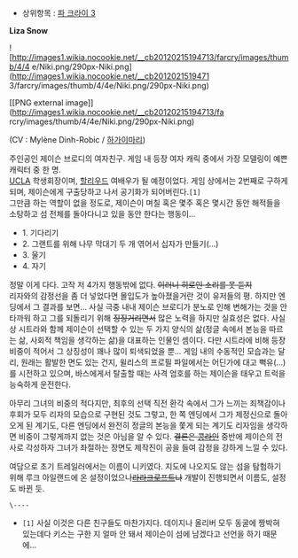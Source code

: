   * 상위항목 : [파 크라이 3](%ED%8C%8C%20%ED%81%AC%EB%9D%BC%EC%9D%B4%203.md)  

**Liza Snow**

![http://images1.wikia.nocookie.net/__cb20120215194713/farcry/images/thumb/4/4
e/Niki.png/290px-Niki.png](http://images1.wikia.nocookie.net/__cb2012021519471
3/farcry/images/thumb/4/4e/Niki.png/290px-Niki.png)

[[PNG external image]](http://images1.wikia.nocookie.net/__cb20120215194713/fa
rcry/images/thumb/4/4e/Niki.png/290px-Niki.png)

  
(CV : Mylène Dinh-Robic / [하가이마리](%ED%95%98%EA%B0%80%EC%9D%B4%20%EB%A7%88%EB%A6%AC.md))

주인공인 제이슨 브로디의 여자친구. 게임 내 등장 여자 캐릭 중에서 가장 모델링이 예쁜 캐릭터 중 한 명.  
[UCLA](UCLA.md) 학생회장이며, [할리우드](%ED%95%A0%EB%A6%AC%EC%9A%B0%EB%93%9C.md)
여배우가 될 예정이었다. 게임 상에서는 2번째로 구하게 되며, 제이슨에게 구출당하고 나서 공기화가 되어버린다.`[1]`  
그만큼 하는 역할이 없을 정도로, 제이슨이 며칠 혹은 몇주 혹은 몇시간 동안 해적들을 소탕하고 섬 전체를 돌아다니고 있을 동안 한다는
행동이...

  * 1\. 기다리기
  * 2\. 그랜트를 위해 나무 막대기 두 개 엮어서 십자가 만들기(...)
  * 3\. 울기
  * 4\. 자기  

정말 이게 다다. 고작 저 4가지 행동밖에 없다. <del>이러니 히로인 소리를 못 듣지</del>  
리자와의 감정선을 좀 더 넣었다면 몰입도가 높아졌을거란 것이 유저들의 평. 하지만 엔딩에서 그 결과를 보면... 사실 극중 내내 제이슨
브로디가 분노로 인해 변해가는 것을 안타까워 하고 그를 되돌리기 위해 <del>징징거리면서</del> 많은 노력을 하지만 실효성은 없다.
사실상 시트라와 함께 제이슨이 선택할 수 있는 두 가지 양식의 삶(정글 속에서 본능을 따르는 삶, 사회적 책임을 생각하는 삶)을 대표하는
인물인 셈이다. 다만 시트라에 비해 등장 비중이 적어서 그 상징성이 꽤나 많이 퇴색되었을 뿐... 게임 내의 수동적인 모습과는 달리, 원래는
활발한 면도 있는 건지, 윌리스의 프로필 파일에서는 어딘가에 대고 뻑유(...)를 시전하고 있으며, 바스에게서 탈출할 때는 사격 엄호를 하는
제이슨을 태우고 트럭을 능숙하게 운전한다.

아무리 그녀의 비중의 적다지만, 최후의 선택 직전 환각 속에서 그가 느끼는 죄책감이나 후회가 모두 리자의 모습으로 구현된 것도 그렇고, 한
쪽 엔딩에서 그가 제정신으로 돌아오게 된 계기도, 다른 엔딩에서 완전히 정글의 본능을 쫓게 되는 계기도 리자임을 생각하면 비중이 그렇게까지
없는 것은 아님을 알 수 있다. <del>결론은 [콩라인](%EC%BD%A9%EB%9D%BC%EC%9D%B8.md)</del> 중반에
제이슨의 전사로 각성하자 그녀가 좌절하는 장면도 제작진이 공을 들여 감정을 강하게 느낄 수 있다.

여담으로 초기 트레일러에서는 이름이 니키였다. 지도에 나오지도 않는 섬을 탐험하기 위해 루크 아일랜드에 온 설정이었으나<del>[라라크로프트](%EB%9D%BC%EB%9D%BC%20%ED%81%AC%EB%A1%9C%ED%94%84%ED%8A%B8.md)냐</del>
개발이 진행되면서 이름도, 설정도 바뀐 듯.

`\----`

  * `[1]` 사실 이것은 다른 친구들도 마찬가지다. 데이지나 올리버 모두 동굴에 짱박혀 있는데다 키스는 구한 지 얼마 안 돼서 제이슨이 섬에 남겠다고 선언을 하기 때문에...

